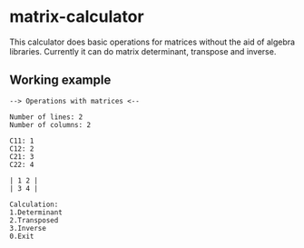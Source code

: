 # matrix-calculator
This calculator does basic operations for matrices without the aid of algebra libraries. Currently it can do matrix determinant, transpose and inverse.

## Working example

```
--> Operations with matrices <--

Number of lines: 2
Number of columns: 2
```

```
C11: 1
C12: 2
C21: 3
C22: 4

| 1 2 |
| 3 4 |
```

```
Calculation:
1.Determinant
2.Transposed
3.Inverse
0.Exit
```

